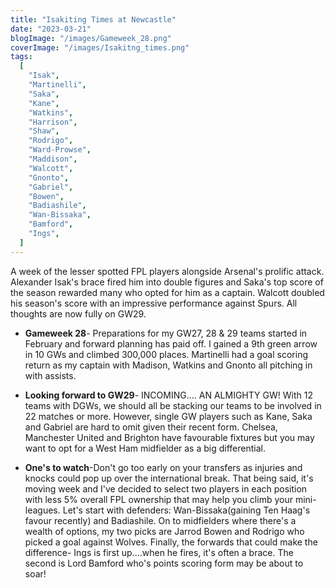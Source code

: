 ```yaml
---
title: "Isakiting Times at Newcastle"
date: "2023-03-21"
blogImage: "/images/Gameweek_28.png"
coverImage: "/images/Isakitng_times.png"
tags:
  [
    "Isak",
    "Martinelli",
    "Saka",
    "Kane",
    "Watkins",
    "Harrison",
    "Shaw",
    "Rodrigo",
    "Ward-Prowse",
    "Maddison",
    "Walcott",
    "Gnonto",
    "Gabriel",
    "Bowen",
    "Badiashile",
    "Wan-Bissaka",
    "Bamford",
    "Ings",
  ]
---
```


A week of the lesser spotted FPL players alongside Arsenal's prolific attack. Alexander Isak's brace fired him into double figures and Saka's top score of the season rewarded many who opted for him as a captain. Walcott doubled his season's score with an impressive performance against Spurs. All thoughts are now fully on GW29.

- **Gameweek 28**- Preparations for my GW27, 28 & 29 teams started in February and forward planning has paid off. I gained a 9th green arrow in 10 GWs and climbed 300,000 places. Martinelli had a goal scoring return as my captain with Madison, Watkins and Gnonto all pitching in with assists.

- **Looking forward to GW29**- INCOMING.... AN ALMIGHTY GW! With 12 teams with DGWs, we should all be stacking our teams to be involved in 22 matches or more. However, single GW players such as Kane, Saka and Gabriel are hard to omit given their recent form. Chelsea, Manchester United and Brighton have favourable fixtures but you may want to opt for a West Ham midfielder as a big differential.

- **One's to watch**-Don't go too early on your transfers as injuries and knocks could pop up over the international break. That being said, it's moving week and I've decided to select two players in each position with less 5% overall FPL ownership that may help you climb your mini-leagues. Let's start with defenders: Wan-Bissaka(gaining Ten Haag's favour recently) and Badiashile. On to midfielders where there's a wealth of options, my two picks are Jarrod Bowen and Rodrigo who picked a goal against Wolves. Finally, the forwards that could make the difference- Ings is first up....when he fires, it's often a brace. The second is Lord Bamford who's points scoring form may be about to soar!
